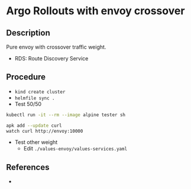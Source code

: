 # Argo Rollouts with envoy crossover

## Description

Pure envoy with crossover traffic weight.

- RDS: Route Discovery Service

## Procedure

- `kind create cluster`
- `helmfile sync .`
- Test 50/50

```bash
kubectl run -it --rm --image alpine tester sh

apk add --update curl
watch curl http://envoy:10000
```

- Test other weight
  - Edit `./values-envoy/values-services.yaml`

## References

- [crossover]: https://github.com/mumoshu/crossover
